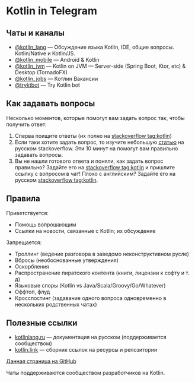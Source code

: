 # Kotlin in Telegram

## Чаты и каналы

* [@kotlin_lang](https://t.me/kotlin_lang) — Обсуждение языка Kotlin, IDE, общие вопросы. Kotlin/Native и Kotlin/JS. 
* [@kotlin_mobile](https://t.me/kotlin_mobile) — Android & Kotlin
* [@kotlin_jvm](https://t.me/kotlin_jvm) — Kotlin on JVM — Server-side (Spring Boot, Ktor, etc) & Desktop (TornadoFX)
* [@kotlin_jobs](https://t.me/kotlin_jobs) — Котлин Вакансии
* [@tryktbot](https://t.me/tryktbot) — Try Kotlin bot

## Как задавать вопросы

Несколько моментов, которые помогут вам задать вопрос так, чтобы получить ответ:

1. Сперва поищите ответы (их полно на [stackoverflow tag:kotlin](https://stackoverflow.com/questions/tagged/kotlin))
1. Если таки хотите задать вопрос, то изучите небольшую [статью](https://ru.stackoverflow.com/help/how-to-ask) на русском stackoverflow. Эти 10 минут на помогут вам правильно задавать вопросы.
1. Вы не нашли готового ответа и поняли, как задать вопрос правильно? Задайте его на [stackoverflow tag:kotlin](https://stackoverflow.com/questions/tagged/kotlin) и пришлите ссылку с вопросом в чат! Плохо с английским? Задайте его на русском [stackoverflow tag:kotlin](https://ru.stackoverflow.com/questions/tagged/kotlin).

## Правила

Приветствуется:
* Помощь вопрошающим
* Ссылки на новости, связанные с Kotlin; их обсуждение

Запрещается: 
* Троллинг (ведение разговора в заведомо неконструктивном русле)
* Вбросы (необоснованные утверждения)
* Оскорбления
* Распространение пиратского контента (книги, лицензии к софту и т. д)
* Языковые споры (Kotlin vs Java/Scala/Groovy/Go/Whatever)
* Оффтоп, флуд
* Кросспостинг (задавание одного вопроса одновременно в нескольких родственных чатах)

## Полезные ссылки

* [kotlinlang.ru](http://kotlinlang.ru/) — документация на русском (поддерживается сообществом) 
* [kotlin.link](https://kotlin.link/) — сборник ссылок на ресурсы и репозитории

[Данная страница на GitHub](https://github.com/KotlinBy/kotlin-telegram/blob/master/docs/index.md)

Чаты поддерживаются сообществом разработчиков на Kotlin.
